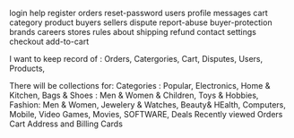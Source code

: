 login
help
register
orders
reset-password
users
profile
messages
cart
category
product
buyers
sellers
dispute
report-abuse
buyer-protection
brands
careers
stores
rules
about
shipping
refund
contact
settings
checkout
add-to-cart


I want to keep record of : Orders, Catergories, Cart, Disputes, Users, Products,

There will be collections for:
Categories : Popular, Electronics, Home & Kitchen, Bags & Shoes : Men & Women & Children, Toys & Hobbies, Fashion: Men & Women, Jewelery & Watches, Beauty& HEalth, Computers, Mobile, Video Games, Movies, SOFTWARE,
Deals
Recently viewed
Orders
Cart
Address and Billing
Cards